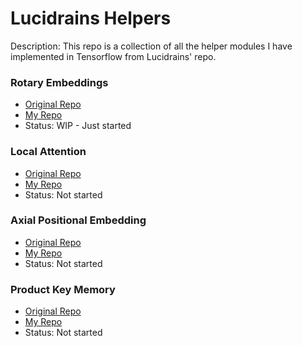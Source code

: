 # Lucidrains Helpers

Description: This repo is a collection of all the helper modules I have implemented in Tensorflow from Lucidrains' repo.


### Rotary Embeddings

 * [Original Repo](https://github.com/lucidrains/rotary-embedding-torch)
 * [My Repo](https://github.com/dmmagdal/RotaryEmbeddingTF)
 * Status: WIP - Just started


### Local Attention

 * [Original Repo](https://github.com/lucidrains/local-attention)
 * [My Repo]()
 * Status: Not started


### Axial Positional Embedding

 * [Original Repo](https://github.com/lucidrains/axial-positional-embedding)
 * [My Repo]()
 * Status: Not started


### Product Key Memory

 * [Original Repo](https://github.com/lucidrains/product-key-memory)
 * [My Repo]()
 * Status: Not started